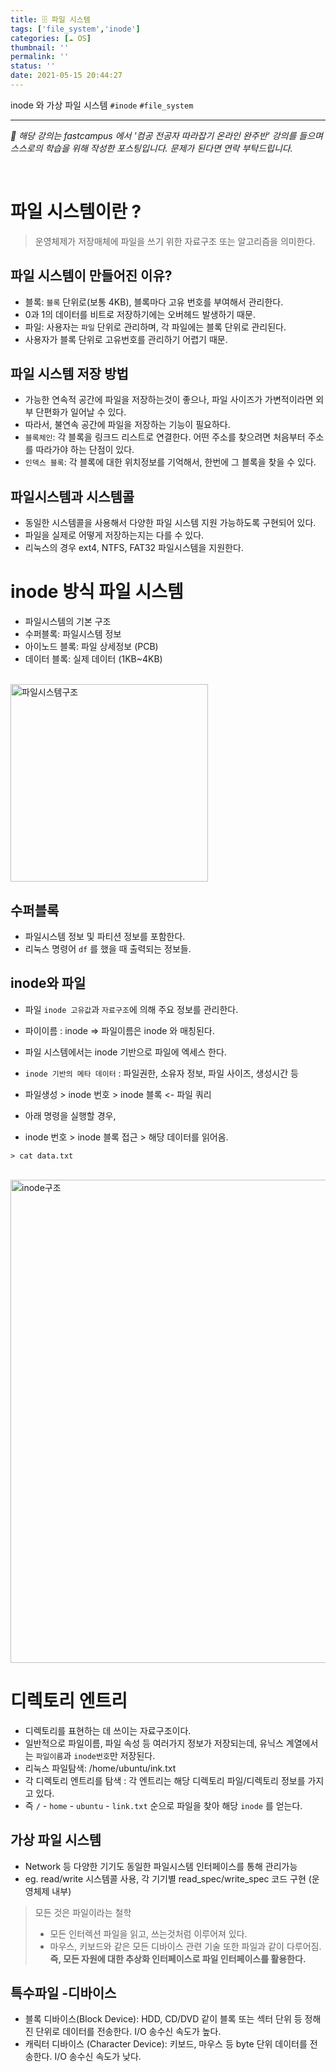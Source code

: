 ```yaml
---
title: 🗄 파일 시스템
tags: ['file_system','inode']
categories: [☁️ OS]
thumbnail: ''
permalink: ''
status: ''
date: 2021-05-15 20:44:27
---
```


inode 와 가상 파일 시스템
`#inode` `#file_system`
<!-- excerpt -->
<!-- toc -->

---

*💬 해당 강의는 fastcampus 에서 '컴공 전공자 따라잡기 온라인 완주반' 강의를 들으며 스스로의 학습을 위해 작성한 포스팅입니다. 문제가 된다면 연락 부탁드립니다.*

<br>

# 파일 시스템이란 ?
> 운영체제가 저장매체에 파일을 쓰기 위한 자료구조 또는 알고리즘을 의미한다.

## 파일 시스템이 만들어진 이유?
- 블록: `블록` 단위로(보통 4KB), 블록마다 고유 번호를 부여해서 관리한다.
 - 0과 1의 데이터를 비트로 저장하기에는 오버헤드 발생하기 때문.
- 파일: 사용자는 `파일` 단위로 관리하며, 각 파일에는 블록 단위로 관리된다.
 - 사용자가 블록 단위로 고유번호를 관리하기 어렵기 때문.

## 파일 시스템 저장 방법
- 가능한 연속적 공간에 파일을 저장하는것이 좋으나, 파일 사이즈가 가변적이라면 외부 단편화가 일어날 수 있다.
- 따라서,  불연속 공간에 파일을 저장하는 기능이 필요하다.
 - `블록체인`: 각 블록을 링크드 리스트로 연결한다. 어떤 주소를 찾으려면 처음부터 주소를 따라가야 하는 단점이 있다.
 - `인덱스 블록`: 각 블록에 대한 위치정보를 기억해서, 한번에 그 블록을 찾을 수 있다.

## 파일시스템과 시스템콜
- 동일한 시스템콜을 사용해서 다양한 파일 시스템 지원 가능하도록 구현되어 있다.
- 파일을 실제로 어떻게 저장하는지는 다를 수 있다.
 - 리눅스의 경우 ext4, NTFS, FAT32 파일시스템을 지원한다.

# inode 방식 파일 시스템
- 파일시스템의 기본 구조
 - 수퍼블록: 파일시스템 정보
 - 아이노드 블록: 파일 상세정보 (PCB)
 - 데이터 블록: 실제 데이터 (1KB~4KB)

<br>
<img width="316" alt="파일시스템구조" src="https://user-images.githubusercontent.com/28856435/118361659-6b678d80-b5c7-11eb-87d4-839182efbba0.PNG">

<br>

## 수퍼블록
- 파일시스템 정보 및 파티션 정보를 포함한다.
- 리눅스 명령어 `df` 를 했을 때 출력되는 정보들.

## inode와 파일
- 파일 `inode 고유값`과 `자료구조`에 의해 주요 정보를 관리한다.
- 파이이름 : inode => 파일이름은 inode 와 매칭된다.
- 파일 시스템에서는 inode 기반으로 파일에 엑세스 한다.
 - `inode 기반의 메타 데이터` : 파일권한, 소유자 정보, 파일 사이즈, 생성시간 등
- 파일생성 > inode 번호 > inode 블록 <- 파일 쿼리

- 아래 명령을 실행할 경우,
 - inode 번호 > inode 블록 접근 > 해당 데이터를 읽어옴.

```shell
> cat data.txt
```

    
<br>
<img width="773" alt="inode구조" src="https://user-images.githubusercontent.com/28856435/118361800-e92b9900-b5c7-11eb-8da3-0791cdf1dfc7.PNG">
<br>

# 디렉토리 엔트리
- 디렉토리를 표현하는 데 쓰이는 자료구조이다.
- 일반적으로 파일이름, 파일 속성 등 여러가지 정보가 저장되는데, 유닉스 계열에서는 `파일이름`과 `inode번호`만 저장된다.
- 리눅스 파일탐색: /home/ubuntu/ink.txt
 - 각 디렉토리 엔트리를 탐색 : 각 엔트리는 해당 디렉토리 파일/디렉토리 정보를 가지고 있다.
- 즉 `/` - `home` - `ubuntu` - `link.txt` 순으로 파일을 찾아 해당 `inode` 를 얻는다. 


## 가상 파일 시스템
- Network 등 다양한 기기도 동일한 파일시스템 인터페이스를 통해 관리가능
 - eg. read/write 시스템콜 사용, 각 기기별 read_spec/write_spec 코드 구현 (운영체제 내부)


> 모든 것은 파일이라는 철학
> - 모든 인터렉션 파일을 읽고, 쓰는것처럼 이루어져 있다.
> - 마우스, 키보드와 같은 모든 디바이스 관련 기술 또한 파일과 같이 다루어짐.
> __즉, 모든 자원에 대한 추상화 인터페이스로 파일 인터페이스를 활용한다.__


## 특수파일 -디바이스
- 블록 디바이스(Block Device): HDD, CD/DVD 같이 블록 또는 섹터 단위 등 정해진 단위로 데이터를 전송한다. I/O 송수신 속도가 높다.
- 캐릭터 디바이스 (Character Device): 키보드, 마우스 등 byte 단위 데이터를 전송한다. I/O 송수신 속도가 낮다.

